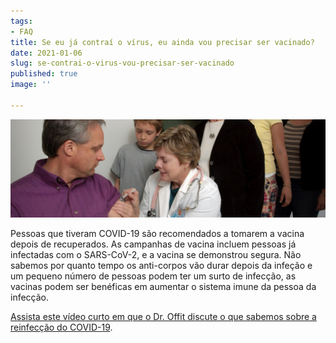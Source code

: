 ```yaml
---
tags:
- FAQ
title: Se eu já contraí o vírus, eu ainda vou precisar ser vacinado?
date: 2021-01-06
slug: se-contrai-o-virus-vou-precisar-ser-vacinado
published: true
image: ''

---
```

![](/take-vaccine-after-infected.jpg)

Pessoas que tiveram COVID-19 são recomendados a tomarem a vacina depois de recuperados. As campanhas de vacina incluem pessoas já infectadas com o SARS-CoV-2, e a vacina se demonstrou segura. Não sabemos por quanto tempo os anti-corpos vão durar depois da infeção e um pequeno número de pessoas podem ter um surto de infecção, as vacinas podem ser benéficas em aumentar o sistema imune da pessoa da infecção.

[Assista este vídeo curto em que o Dr. Offit discute o que sabemos sobre a reinfecção do COVID-19](https://www.chop.edu/centers-programs/vaccine-education-center/video/are-reinfections-covid-19-possible "Vídeo sobre a reinfecção do COVID-19").